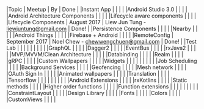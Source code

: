 |Topic | Meetup | By | Done |
|Instant App | | | |
|Android Studio 3.0 | | | |
|Android Architecture Components | | | |
|Lifecycle aware components | | | |
|Lifecycle Components | August 2017 | Liew Jun Tung - liewjuntung@gmail.com | Done! |
|Persistence Components | | | |
|Nearby | | | |
|Android Things | | | |
|Firebase + Android | | | |
|RemoteConfig | September 2017 | Noel Chew - chewwengchuen@gmail.com | Done! |
|Test Lab | | | |
| | | | |
|GraphQL | | | |
|Dagger2 | | | |
|EventBus | | | |
|rxJava2 | | | |
|MVP/MVVM/Clean Architecture | | | |
|Databinding | | | |
|Realm | | | |
|gRPC | | | |
|Custom Wallpapers | | | |
|Widgets | | | |
| | | | |
|Job Scheduling | | | |
|Background Services | | | |
|Geofencing | | | |
|Mesh network | | | |
|OAuth Sign In | | | |
|Animated wallpapers | | | |
|Translation | | | |
|Tensorflow | | | |
| | | | |
|Android Extensions | | | |
|rxKotlins | | | |
|Static methods | | | |
|Higher order functions | | | |
|Function extensions | | | |
| | | | |
|ConstraintLayout | | | |
|Design Library  | | | |
|Fonts | | | |
|Colors | | | |
|CustomViews | | | |

